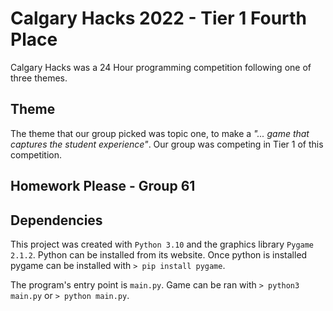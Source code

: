 # Calgary Hacks 2022 - Tier 1 Fourth Place

Calgary Hacks was a 24 Hour programming competition following one of three themes.

## Theme
The theme that our group picked was topic one, to make a *"... game that captures the student experience"*. Our group was competing in Tier 1 of this competition.

## Homework Please - Group 61

## Dependencies
This project was created with `Python 3.10` and the graphics library `Pygame 2.1.2`. Python can be installed from its website. Once python is installed pygame can be installed with `> pip install pygame`.


The program's entry point is `main.py`. Game can be ran with `> python3 main.py` or `> python main.py`.